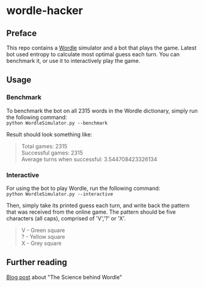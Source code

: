 # wordle-hacker

## Preface
This repo contains a [Wordle](https://www.powerlanguage.co.uk/wordle/) simulator and a bot that plays the game.
Latest bot used entropy to calculate most optimal guess each turn. You can benchmark it, or use it to interactively play the game.

## Usage

### Benchmark
To benchmark the bot on all 2315 words in the Wordle dictionary, simply run the following command: \
`python WordleSimulator.py --benchmark`

Result should look something like:
>Total games: 2315 \
Successful games: 2315 \
Average turns when successful: 3.544708423326134

### Interactive
For using the bot to play Wordle, run the following command: \
`python WordleSimulator.py --interactive`

Then, simply take its printed guess each turn, and write back the pattern that was received from the online game.
The pattern should be five characters (all caps), comprised of 'V','?' or 'X'.
> V - Green square \
? - Yellow square \
X - Grey square


## Further reading
[Blog post](https://ido-frizler.medium.com/the-science-behind-wordle-67c8112ed0d1) about "The Science behind Wordle"
